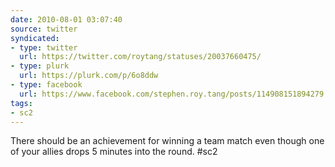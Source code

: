 ```yaml
---
date: 2010-08-01 03:07:40
source: twitter
syndicated:
- type: twitter
  url: https://twitter.com/roytang/statuses/20037660475/
- type: plurk
  url: https://plurk.com/p/6o8ddw
- type: facebook
  url: https://www.facebook.com/stephen.roy.tang/posts/114908151894279
tags:
- sc2
---
```


There should be an achievement for winning a team match even though one of your allies drops 5 minutes into the round. #sc2